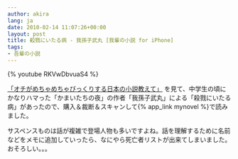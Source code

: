 ```yaml
---
author: akira
lang: ja
date: 2010-02-14 11:07:26+00:00
layout: post
title: 殺戮にいたる病 - 我孫子武丸 [我輩の小説 for iPhone]
tags:
- 吾輩の小説
---
```


{% youtube RKVwDbvuaS4 %}

[「オチがめちゃめちゃびっくりする日本の小説教えて」](http://mudainodqnment.blog35.fc2.com/blog-entry-1161.html) を見て、中学生の頃にかなりハマった「かまいたちの夜」の作者「我孫子武丸」による「殺戮にいたる病」があったので、購入＆裁断＆スキャンして{% app_link mynovel %}で読みました。

サスペンスものは話が複雑で登場人物も多いですよね。話を理解するために名前などをメモに追加していったら、なにやら死亡者リストが出来てしまいました。おそろしい。。。
